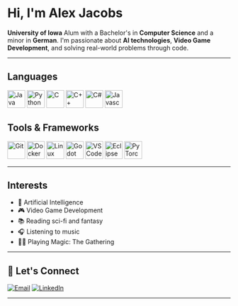 # Hi, I'm Alex Jacobs

**University of Iowa** Alum with a Bachelor's in **Computer Science** and a minor in **German**. I'm passionate about **AI technologies**, **Video Game Development**, and solving real-world problems through code.

---

## Languages

<p align="left">
  <img src="https://cdn.jsdelivr.net/gh/devicons/devicon/icons/java/java-original.svg" width="40" alt="Java" />
  <img src="https://cdn.jsdelivr.net/gh/devicons/devicon/icons/python/python-original.svg" width="40" alt="Python" />
  <img src="https://cdn.jsdelivr.net/gh/devicons/devicon/icons/c/c-original.svg" width="40" alt="C" />
  <img src="https://cdn.jsdelivr.net/gh/devicons/devicon/icons/cplusplus/cplusplus-original.svg" width="40" alt="C++" />
  <img src="https://cdn.jsdelivr.net/gh/devicons/devicon/icons/csharp/csharp-original.svg" width="40" alt="C#" />
  <img src="https://cdn.jsdelivr.net/gh/devicons/devicon@latest/icons/javascript/javascript-original.svg" width="40" alt= "Javascript" />
          
</p>

## Tools & Frameworks

<p align="left">
  <img src="https://cdn.jsdelivr.net/gh/devicons/devicon/icons/git/git-original.svg" width="40" alt="Git" />
  <img src="https://cdn.jsdelivr.net/gh/devicons/devicon/icons/docker/docker-original.svg" width="40" alt="Docker" />
  <img src="https://cdn.jsdelivr.net/gh/devicons/devicon/icons/linux/linux-original.svg" width="40" alt="Linux" />
  <img src="https://cdn.jsdelivr.net/gh/devicons/devicon/icons/godot/godot-original.svg" width="40" alt="Godot" />
  <img src="https://cdn.jsdelivr.net/gh/devicons/devicon/icons/vscode/vscode-original.svg" width="40" alt="VS Code" />
  <img src="https://cdn.jsdelivr.net/gh/devicons/devicon/icons/eclipse/eclipse-original.svg" width="40" alt="Eclipse" />
  <img src="https://cdn.jsdelivr.net/gh/devicons/devicon/icons/pytorch/pytorch-original.svg" width="40" alt="PyTorch" />
</p>

---

## Interests

- 🧠 Artificial Intelligence
- 🎮 Video Game Development
- 📚 Reading sci-fi and fantasy
- 🎧 Listening to music
- 🧙‍♂️ Playing Magic: The Gathering

---

## 🔗 Let's Connect

[![Email](https://img.shields.io/badge/Email-jacobsaxa@gmail.com-D14836?style=flat&logo=gmail&logoColor=white)](mailto:jacobsaxa@gmail.com) 
[![LinkedIn](https://img.shields.io/badge/-LinkedIn-0077B5?style=flat&logo=linkedin&logoColor=white)](https://www.linkedin.com/in/alexander-jacobs-97478020b)

---
